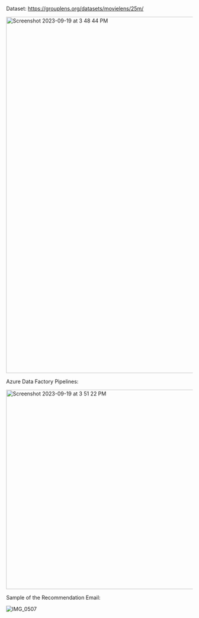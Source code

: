 
Dataset: https://grouplens.org/datasets/movielens/25m/ 

  <img width="963" alt="Screenshot 2023-09-19 at 3 48 44 PM" src="https://github.com/Mina314/Movie_recommendation_Using_Azure/assets/64227723/e2284a5f-08a9-450d-8744-676674c02ec8">

Azure Data Factory Pipelines:

  <img width="539" alt="Screenshot 2023-09-19 at 3 51 22 PM" src="https://github.com/Mina314/Movie_recommendation_Using_Azure/assets/64227723/57db2c37-6382-4c56-8078-06b10a2a16e5">

Sample of the Recommendation Email:

![IMG_0507](https://github.com/Mina314/Movie_recommendation_Using_Azure/assets/64227723/a0852f0c-b713-4af9-9bd5-2a1fe686a346)


